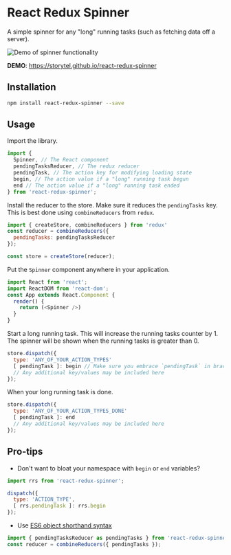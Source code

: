 # React Redux Spinner

A simple spinner for any "long" running tasks (such as fetching data off a server).

![Demo of spinner functionality](https://github.com/Storytel/react-redux-spinner/raw/master/rrs.gif)

**DEMO**:  https://storytel.github.io/react-redux-spinner

## Installation

```bash
npm install react-redux-spinner --save
```

## Usage

Import the library.
```javascript
import {
  Spinner, // The React component
  pendingTasksReducer, // The redux reducer
  pendingTask, // The action key for modifying loading state
  begin, // The action value if a "long" running task begun
  end // The action value if a "long" running task ended
} from 'react-redux-spinner';
```

Install the reducer to the store. Make sure it reduces the `pendingTasks` key.
This is best done using `combineReducers` from `redux`.

```javascript
import { createStore, combineReducers } from 'redux'
const reducer = combineReducers({
  pendingTasks: pendingTasksReducer
});

const store = createStore(reducer);
```

Put the `Spinner` component anywhere in your application.

```javascript
import React from 'react';
import ReactDOM from 'react-dom';
const App extends React.Component {
  render() {
    return (<Spinner />)
  }
}
```

Start a long running task. This will increase the running tasks counter by 1.
The spinner will be shown when the running tasks is greater than 0.
```javascript
store.dispatch({
  type: 'ANY_OF_YOUR_ACTION_TYPES'
  [ pendingTask ]: begin // Make sure you embrace `pendingTask` in brackets [] to evaluate it
  // Any additional key/values may be included here
});
```

When your long running task is done.
```javascript
store.dispatch({
  type: 'ANY_OF_YOUR_ACTION_TYPES_DONE'
  [ pendingTask ]: end
  // Any additional key/values may be included here
});
```

## Pro-tips

  * Don't want to bloat your namespace with `begin` or `end` variables?

```javascript
import rrs from 'react-redux-spinner';

dispatch({
  type: 'ACTION_TYPE',
  [ rrs.pendingTask ]: rrs.begin
});
```

  * Use [ES6 object shorthand syntax](https://developer.mozilla.org/en-US/docs/Web/JavaScript/Reference/Operators/Object_initializer)

```javascript
import { pendingTasksReducer as pendingTasks } from 'react-redux-spinner';
const reducer = combineReducers({ pendingTasks });
```

